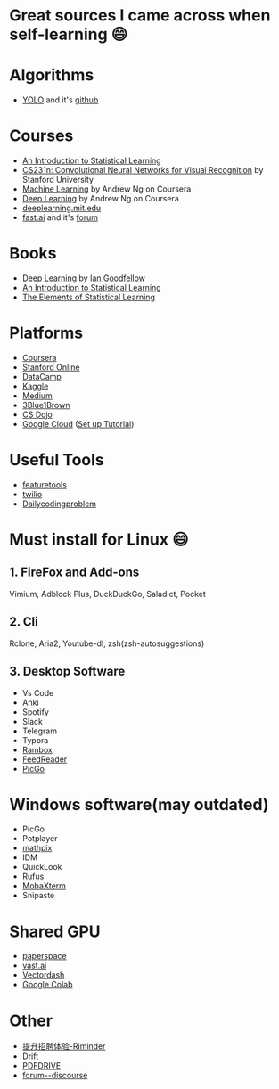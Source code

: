 # Great sources I came across when self-learning :smile:

# Algorithms
* [YOLO](https://pjreddie.com/darknet/yolo/) and it's [github](https://github.com/AlexeyAB/darknet)

# Courses
* [An Introduction to Statistical Learning](http://www-bcf.usc.edu/~gareth/ISL/)
* [CS231n: Convolutional Neural Networks for Visual Recognition](http://cs231n.stanford.edu/) by Stanford University
* [Machine Learning](https://www.coursera.org/learn/machine-learning) by Andrew Ng on Coursera
* [Deep Learning](https://www.coursera.org/specializations/deep-learning) by Andrew Ng on Coursera
* [deeplearning.mit.edu](https://deeplearning.mit.edu/)
* [fast.ai](https://www.fast.ai/) and it's [forum](https://forums.fast.ai/)

# Books
* [Deep Learning](https://github.com/janishar/mit-deep-learning-book-pdf) by [Ian Goodfellow](http://www.iangoodfellow.com/)
* [An Introduction to Statistical Learning](https://www-bcf.usc.edu/~gareth/ISL/)
* [The Elements of 
Statistical Learning](https://web.stanford.edu/~hastie/ElemStatLearn/)


# Platforms
* [Coursera](https://www.coursera.org/)
* [Stanford Online](https://online.stanford.edu/courses)
* [DataCamp](https://www.datacamp.com/)
* [Kaggle](https://www.kaggle.com/)
* [Medium](https://medium.com/)
* [3Blue1Brown](https://www.youtube.com/channel/UCYO_jab_esuFRV4b17AJtAw)
* [CS Dojo](https://www.youtube.com/channel/UCxX9wt5FWQUAAz4UrysqK9A)
* [Google Cloud](https://cloud.google.com/) ([Set up Tutorial](https://github.com/cs231n/gcloud))

# Useful Tools
* [featuretools](https://www.featuretools.com/)
* [twilio](https://www.twilio.com)
* [Dailycodingproblem](https://www.dailycodingproblem.com/)

# Must install for Linux :smile:
## 1. FireFox and Add-ons
Vimium, Adblock Plus, DuckDuckGo, Saladict, Pocket
## 2. Cli
Rclone, Aria2, Youtube-dl, zsh(zsh-autosuggestions)
## 3. Desktop Software
* Vs Code
* Anki
* Spotify
* Slack
* Telegram
* Typora
* [Rambox](https://rambox.pro/)
* [FeedReader](https://jangernert.github.io/FeedReader/)
* [PicGo](https://github.com/Molunerfinn/PicGo)

# Windows software(may outdated)
* PicGo
* Potplayer
* [mathpix](https://mathpix.com/)
* IDM
* QuickLook
* [Rufus](https://rufus.ie)
* [MobaXterm](https://mobaxterm.mobatek.net/)
* Snipaste


# Shared GPU
* [paperspace](https://www.paperspace.com)
* [vast.ai](https://vast.ai/)
* [Vectordash](https://vectordash.com/)
* [Google Colab](https://colab.research.google.com/)

# 
# Other
* [提升招聘体验-Riminder](https://www.riminder.net/)
* [Drift](https://www.drift.com/)  
* [PDFDRIVE](https://www.pdfdrive.com/) 
* [forum--discourse](https://www.discourse.org/)
